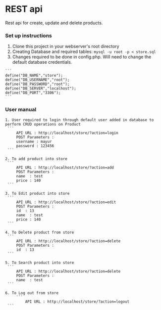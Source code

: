 # REST api

Rest api for create, update and delete products.
 
### Set up instructions
  1. Clone this project in your webserver's root directory
  2. Creating Database and required tables: 
    ```
    mysql -u root -p < store.sql
    ```
  3. Changes required to be done in config.php. Will need to change the default database credentials.
    
    ```
    define("DB_NAME","store");
	define("DB_USERNAME","root");
	define("DB_PASSWORD","root");
	define("DB_SERVER","localhost");
	define("DB_PORT","3306");
    ```
### User manual 
	1. User required to login through default user added in database to perform CRUD operations on Product
	 ``` 
	     API URL : http://localhost/store/?action=login
         POST Parameters :
	     username : mayur
	     password : 123456
 	 ```

	2. To add product into store
	 ``` 
	     API URL : http://localhost/store/?action=add
         POST Parameters :
	     name  : test
	     price : 140 
 	 ```

	3. To Edit product into store
	 ``` 
	     API URL : http://localhost/store/?action=edit
         POST Parameters :
	     id  : 13
	     name  : test
	     price : 140 
 	 ```

	4. To Delete product from store
	 ``` 
	     API URL : http://localhost/store/?action=delete
         POST Parameters :
	     id  : 13
 	 ```

	5. To Search product into store
	 ``` 
	     API URL : http://localhost/store/?action=delete
         POST Parameters :
	     name  : test
 	 ```

	6. To Log out from store
         ``` 
             API URL : http://localhost/store/?action=logout 
	 ```

